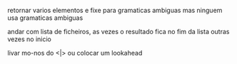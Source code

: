 

retornar varios elementos e fixe para gramaticas ambiguas mas ninguem usa gramaticas ambiguas

andar com lista de ficheiros, as vezes o resultado fica no fim da lista outras vezes no inicio

livar mo-nos do <|> ou colocar um lookahead
